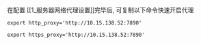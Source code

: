 
在配置 [[1_服务器网络代理设置]]完毕后, 可复制以下命令快速开启代理

```terminal
export http_proxy='http://10.15.138.52:7890'
```

```terminal
export https_proxy='http://10.15.138.52:7890'
```

